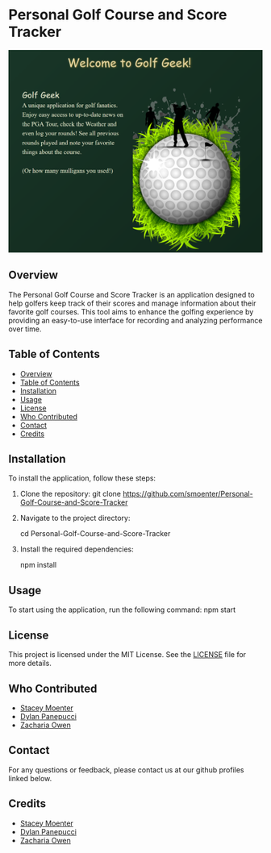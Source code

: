 # Personal Golf Course and Score Tracker
![alt text](image.png)

## Overview
The Personal Golf Course and Score Tracker is an application designed to help golfers keep track of their scores and manage information about their favorite golf courses. This tool aims to enhance the golfing experience by providing an easy-to-use interface for recording and analyzing performance over time.

## Table of Contents
- [Overview](#overview)
- [Table of Contents](#table-of-contents)
- [Installation](#installation)
- [Usage](#usage)
- [License](#license)
- [Who Contributed](#who-contributed)
- [Contact](#contact)
- [Credits](#credits)

## Installation
To install the application, follow these steps:
1. Clone the repository:
    git clone https://github.com/smoenter/Personal-Golf-Course-and-Score-Tracker

2. Navigate to the project directory:

    cd Personal-Golf-Course-and-Score-Tracker

3. Install the required dependencies:

    npm install


## Usage
To start using the application, run the following command:
npm start


## License
This project is licensed under the MIT License. See the [LICENSE](LICENSE) file for more details.

## Who Contributed
- [Stacey Moenter](https://github.com/smoenter)
- [Dylan Panepucci](https://github.com/dpanepucci)
- [Zacharia Owen](https://github.com/Rilsotea)

## Contact
For any questions or feedback, please contact us at our github profiles linked below.

## Credits
- [Stacey Moenter](https://github.com/smoenter)
- [Dylan Panepucci](https://github.com/dpanepucci)
- [Zacharia Owen](https://github.com/Rilsotea)